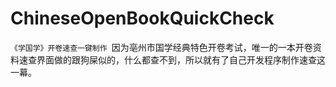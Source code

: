 # ChineseOpenBookQuickCheck
`《学国学》开卷速查一键制作
`因为亳州市国学经典特色开卷考试，唯一的一本开卷资料速查界面做的跟狗屎似的，什么都查不到，所以就有了自己开发程序制作速查这一幕。
